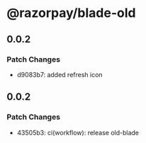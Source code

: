 # @razorpay/blade-old

## 0.0.2

### Patch Changes

- d9083b7: added refresh icon

## 0.0.2

### Patch Changes

- 43505b3: ci(workflow): release old-blade
